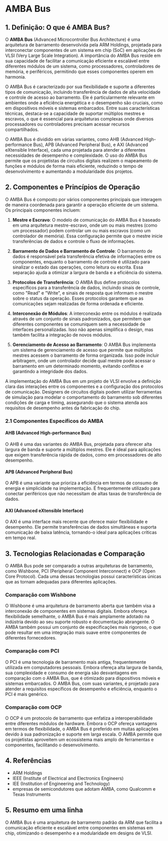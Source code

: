 # AMBA Bus

## 1. Definição: O que é **AMBA Bus**?
O **AMBA Bus** (Advanced Microcontroller Bus Architecture) é uma arquitetura de barramento desenvolvida pela ARM Holdings, projetada para interconectar componentes de um sistema em chip (SoC) em aplicações de VLSI (Very Large Scale Integration). A importância do AMBA Bus reside em sua capacidade de facilitar a comunicação eficiente e escalável entre diferentes módulos de um sistema, como processadores, controladores de memória, e periféricos, permitindo que esses componentes operem em harmonia. 

O AMBA Bus é caracterizado por sua flexibilidade e suporte a diferentes tipos de comunicação, incluindo transferência de dados de alta velocidade e controle de acesso ao barramento. Ele é particularmente relevante em ambientes onde a eficiência energética e o desempenho são cruciais, como em dispositivos móveis e sistemas embarcados. Entre suas características técnicas, destaca-se a capacidade de suportar múltiplos mestres e escravos, o que é essencial para arquiteturas complexas onde diversos processadores ou controladores precisam acessar recursos compartilhados.

O AMBA Bus é dividido em várias variantes, como AHB (Advanced High-performance Bus), APB (Advanced Peripheral Bus), e AXI (Advanced eXtensible Interface), cada uma projetada para atender a diferentes necessidades de desempenho e complexidade. O uso do AMBA Bus permite que os projetistas de circuitos digitais realizem o mapeamento de funções e módulos de forma mais eficiente, reduzindo o tempo de desenvolvimento e aumentando a modularidade dos projetos.

## 2. Componentes e Princípios de Operação
O AMBA Bus é composto por vários componentes principais que interagem de maneira coordenada para garantir a operação eficiente de um sistema. Os principais componentes incluem:

1. **Mestre e Escravo**: O modelo de comunicação do AMBA Bus é baseado em uma arquitetura mestre-escravo, onde um ou mais mestres (como um processador) podem controlar um ou mais escravos (como um controlador de memória). Essa configuração permite que o mestre inicie transferências de dados e controle o fluxo de informações.

2. **Barramento de Dados e Barramento de Controle**: O barramento de dados é responsável pela transferência efetiva de informações entre os componentes, enquanto o barramento de controle é utilizado para sinalizar o estado das operações, como leitura ou escrita. Essa separação ajuda a otimizar a largura de banda e a eficiência do sistema.

3. **Protocolos de Transferência**: O AMBA Bus define protocolos específicos para a transferência de dados, incluindo sinais de controle, como "Read" e "Write", e sinais de resposta que informam o mestre sobre o status da operação. Esses protocolos garantem que as comunicações sejam realizadas de forma ordenada e eficiente.

4. **Interconexão de Módulos**: A interconexão entre os módulos é realizada através de um conjunto de sinais padronizados, que permitem que diferentes componentes se comuniquem sem a necessidade de interfaces personalizadas. Isso não apenas simplifica o design, mas também facilita a integração de novos módulos.

5. **Gerenciamento de Acesso ao Barramento**: O AMBA Bus implementa um sistema de gerenciamento de acesso que permite que múltiplos mestres acessem o barramento de forma organizada. Isso pode incluir arbitragem, onde um controlador decide qual mestre pode acessar o barramento em um determinado momento, evitando conflitos e garantindo a integridade dos dados.

A implementação do AMBA Bus em um projeto de VLSI envolve a definição clara das interações entre os componentes e a configuração dos protocolos de comunicação. Designers de circuitos digitais podem utilizar ferramentas de simulação para modelar o comportamento do barramento sob diferentes condições de carga e timing, assegurando que o sistema atenda aos requisitos de desempenho antes da fabricação do chip.

### 2.1 Componentes Específicos do AMBA
#### AHB (Advanced High-performance Bus)
O AHB é uma das variantes do AMBA Bus, projetada para oferecer alta largura de banda e suporte a múltiplos mestres. Ele é ideal para aplicações que exigem transferência rápida de dados, como em processadores de alto desempenho.

#### APB (Advanced Peripheral Bus)
O APB é uma variante que prioriza a eficiência em termos de consumo de energia e simplicidade na implementação. É frequentemente utilizado para conectar periféricos que não necessitam de altas taxas de transferência de dados.

#### AXI (Advanced eXtensible Interface)
O AXI é uma interface mais recente que oferece maior flexibilidade e desempenho. Ele permite transferências de dados simultâneas e suporta comunicação de baixa latência, tornando-o ideal para aplicações críticas em tempo real.

## 3. Tecnologias Relacionadas e Comparação
O AMBA Bus pode ser comparado a outras arquiteturas de barramento, como Wishbone, PCI (Peripheral Component Interconnect) e OCP (Open Core Protocol). Cada uma dessas tecnologias possui características únicas que as tornam adequadas para diferentes aplicações.

### Comparação com Wishbone
O Wishbone é uma arquitetura de barramento aberta que também visa a interconexão de componentes em sistemas digitais. Embora ofereça flexibilidade semelhante, o AMBA Bus é mais amplamente adotado na indústria devido ao seu suporte robusto e documentação abrangente. O AMBA também possui um conjunto de especificações mais rigoroso, o que pode resultar em uma integração mais suave entre componentes de diferentes fornecedores.

### Comparação com PCI
O PCI é uma tecnologia de barramento mais antiga, frequentemente utilizada em computadores pessoais. Embora ofereça alta largura de banda, sua complexidade e consumo de energia são desvantagens em comparação com o AMBA Bus, que é otimizado para dispositivos móveis e sistemas embarcados. O AMBA Bus, com suas variantes, é projetado para atender a requisitos específicos de desempenho e eficiência, enquanto o PCI é mais genérico.

### Comparação com OCP
O OCP é um protocolo de barramento que enfatiza a interoperabilidade entre diferentes módulos de hardware. Embora o OCP ofereça vantagens em termos de flexibilidade, o AMBA Bus é preferido em muitas aplicações devido à sua padronização e suporte em larga escala. O AMBA permite que os projetistas aproveitem um ecossistema mais amplo de ferramentas e componentes, facilitando o desenvolvimento.

## 4. Referências
- ARM Holdings
- IEEE (Institute of Electrical and Electronics Engineers)
- IEE (Institution of Engineering and Technology)
- empresas de semicondutores que adotam AMBA, como Qualcomm e Texas Instruments

## 5. Resumo em uma linha
O AMBA Bus é uma arquitetura de barramento padrão da ARM que facilita a comunicação eficiente e escalável entre componentes em sistemas em chip, otimizando o desempenho e a modularidade em designs de VLSI.